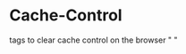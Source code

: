 # Cache-Control

tags to clear cache control on the browser 
  "  <meta http-equiv="Pragma" content="no-cache" />
    <meta http-equiv="Cache-Control" content="no-cache" />"
